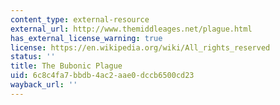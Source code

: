 ```yaml
---
content_type: external-resource
external_url: http://www.themiddleages.net/plague.html
has_external_license_warning: true
license: https://en.wikipedia.org/wiki/All_rights_reserved
status: ''
title: The Bubonic Plague
uid: 6c8c4fa7-bbdb-4ac2-aae0-dccb6500cd23
wayback_url: ''
---
```

